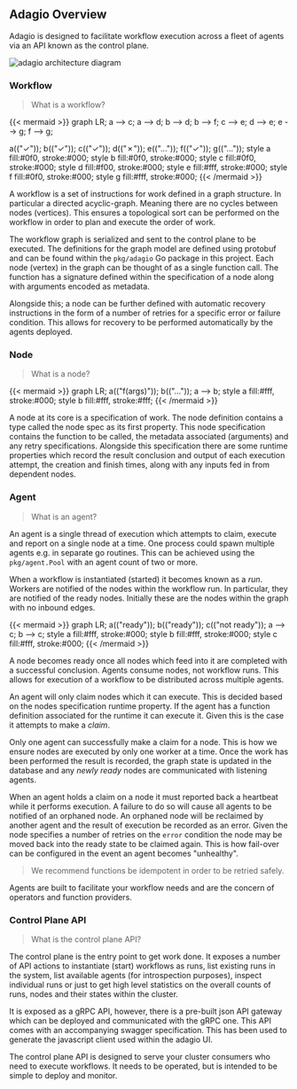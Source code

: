 Adagio Overview
---------------

Adagio is designed to facilitate workflow execution across a fleet of agents via an API known as the control plane.

![adagio architecture diagram](/architecture.svg)

### Workflow

> What is a workflow?

{{< mermaid >}}
graph LR;
  a --> c;
  a --> d;
  b --> d;
  b --> f;
  c --> e;
  d --> e;
  e --> g;
  f --> g;

  a(("✓"));
  b(("✓"));
  c(("✓"));
  d(("✗"));
  e(("..."));
  f(("✓"));
  g(("..."));
  style a fill:#0f0, stroke:#000;
  style b fill:#0f0, stroke:#000;
  style c fill:#0f0, stroke:#000;
  style d fill:#f00, stroke:#000;
  style e fill:#fff, stroke:#000;
  style f fill:#0f0, stroke:#000;
  style g fill:#fff, stroke:#000;
{{< /mermaid >}}

A workflow is a set of instructions for work defined in a graph structure. In particular a directed acyclic-graph. Meaning there are no cycles between nodes (vertices).
This ensures a topological sort can be performed on the workflow in order to plan and execute the order of work.

The workflow graph is serialized and sent to the control plane to be executed. The definitions for the graph model are defined using protobuf and can be
found within the `pkg/adagio` Go package in this project.
Each node (vertex) in the graph can be thought of as a single function call. The function has a signature defined within the specification of a node along
with arguments encoded as metadata.

Alongside this; a node can be further defined with automatic recovery instructions in the form of a number of retries for a specific error or failure condition.
This allows for recovery to be performed automatically by the agents deployed.

### Node

> What is a node?


{{< mermaid >}}
graph LR;
  a(("f(args)"));
  b(("..."));
  a --> b;
  style a fill:#fff, stroke:#000;
  style b fill:#fff, stroke:#fff;
{{< /mermaid >}}

A node at its core is a specification of work. The node definition contains a type called the node spec as its first property.
This node specification contains the function to be called, the metadata associated (arguments) and any retry specifications.
Alongside this specification there are some runtime properties which record the result conclusion and output of each execution attempt,
the creation and finish times, along with any inputs fed in from dependent nodes.

### Agent

> What is an agent?

An agent is a single thread of execution which attempts to claim, execute and report on a single node at a time.
One process could spawn multiple agents e.g. in separate go routines. This can be achieved using the `pkg/agent.Pool` with
an agent count of two or more.

When a workflow is instantiated (started) it becomes known as a *run*. Workers are notified of the nodes within the workflow run.
In particular, they are notified of the ready nodes. Initially these are the nodes within the graph with no inbound edges.

{{< mermaid >}}
graph LR;
  a(("ready"));
  b(("ready"));
  c(("not ready"));
  a --> c;
  b --> c;
  style a fill:#fff, stroke:#000;
  style b fill:#fff, stroke:#000;
  style c fill:#fff, stroke:#000;
{{< /mermaid >}}

A node becomes ready once all nodes which feed into it are completed with a successful conclusion.
Agents consume nodes, not workflow runs. This allows for execution of a workflow to be distributed across multiple agents.

An agent will only claim nodes which it can execute. This is decided based on the nodes specification runtime property.
If the agent has a function definition associated for the runtime it can execute it. Given this is the case it attempts to make a *claim*.

Only one agent can successfully make a claim for a node. This is how we ensure nodes are executed by only one worker at a time.
Once the work has been performed the result is recorded, the graph state is updated in the database and any _newly ready_ nodes
are communicated with listening agents.

When an agent holds a claim on a node it must reported back a heartbeat while it performs execution.
A failure to do so will cause all agents to be notified of an orphaned node. An orphaned node will
be reclaimed by another agent and the result of execution be recorded as an error.
Given the node specifies a number of retries on the `error` condition the node may be moved back into the
ready state to be claimed again. This is how fail-over can be configured in the event an agent becomes "unhealthy".

> We recommend functions be idempotent in order to be retried safely.

Agents are built to facilitate your workflow needs and are the concern of operators and function providers.

### Control Plane API

> What is the control plane API?

The control plane is the entry point to get work done. It exposes a number of API actions to instantiate (start) workflows as runs, list existing runs
in the system, list available agents (for introspection purposes), inspect individual runs or just to get high level statistics on the overall counts
of runs, nodes and their states within the cluster.

It is exposed as a gRPC API, however, there is a pre-built json API gateway which can be deployed and communicated with the gRPC one. This API comes
with an accompanying swagger specification. This has been used to generate the javascript client used within the adagio UI.

The control plane API is designed to serve your cluster consumers who need to execute workflows.
It needs to be operated, but is intended to be simple to deploy and monitor.
